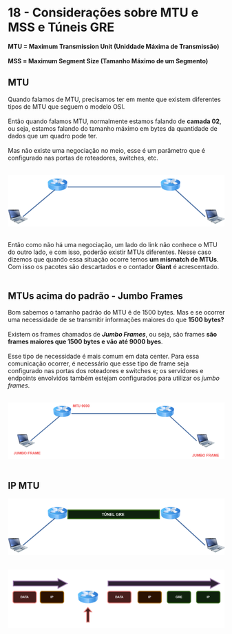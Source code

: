 # 18 - Considerações sobre MTU e MSS e Túneis GRE

**MTU = Maximum Transmission Unit (Uniddade Máxima de Transmissão)** <br></br>
**MSS = Maximum Segment Size (Tamanho Máximo de um Segmento)**

## MTU

Quando falamos de MTU, precisamos ter em mente que existem diferentes tipos de MTU que seguem o modelo OSI. <br></br>
Então quando falamos MTU, normalmente estamos falando de **camada 02**, ou seja, estamos falando do tamanho máximo em bytes da quantidade de dados que um quadro pode ter. <br></br>
Mas não existe uma negociação no meio, esse é um parâmetro que é configurado nas portas de roteadores, switches, etc. <br></br>

![MTU](Imagens/mtu.png) <br></br>

Então como não há uma negociação, um lado do link não conhece o MTU do outro lado, e com isso, poderão existir MTUs diferentes. Nesse caso dizemos que quando essa situação ocorre temos **um mismatch de MTUs**. Com isso os pacotes são descartados e o contador **Giant** é acrescentado. <br></br>

## MTUs acima do padrão - Jumbo Frames

Bom sabemos o tamanho padrão do MTU é de 1500 bytes. Mas e se ocorrer uma necessidade de se transmitir informações maiores do que **1500 bytes?** <br></br>
Existem os frames chamados de ***Jumbo Frames***, ou seja, são frames **são frames maiores que 1500 bytes e vão até 9000 byes**. <br></br>
Esse tipo de necessidade é mais comum em data center. Para essa comunicação ocorrer, é necessário que esse tipo de frame seja configurado nas portas dos roteadores e switches e; os servidores e endpoints envolvidos também estejam configurados para utilizar os *jumbo frames*. <br></br>

![MTU1](Imagens/mtu1.png) <br></br>

## IP MTU

![MTU2](Imagens/mtu2.png) <br></br>

![CABEÇALHO](Imagens/cabecalho.png) <br></br>

